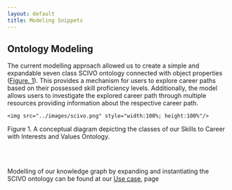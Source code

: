 ```yaml
---
layout: default
title: Modeling Snippets
---
```


<article class="mb-5" id="modeling">
<content>
  
  
<h2 id="modelingabout">Ontology Modeling</h2>
  <p>The current modelling approach allowed us to create a simple and expandable seven class SCIVO ontology connected with object properties (<a href="#fig1">Figure. 1</a>). This provides a mechanism for users to explore career paths based on their possessed skill proficiency levels. Additionally, the model allows users to investigate the explored career path through multiple resources providing information about the respective career path. </p>
    
	<img src="../images/scivo.png" style="width:100%; height:100%"/>  
  <caption id="fig1">Figure 1. A conceptual diagram depicting the classes of our Skills to Career with Interests and Values Ontology.</caption>

<br><br>

<p>Modelling of our knowledge graph by expanding and instantiating the SCIVO ontology can be found at our <a href="https://tetherless-world.github.io/sciv-ontology/usecase/">Use case</a>, page</p>
 
 </content>
 
 
